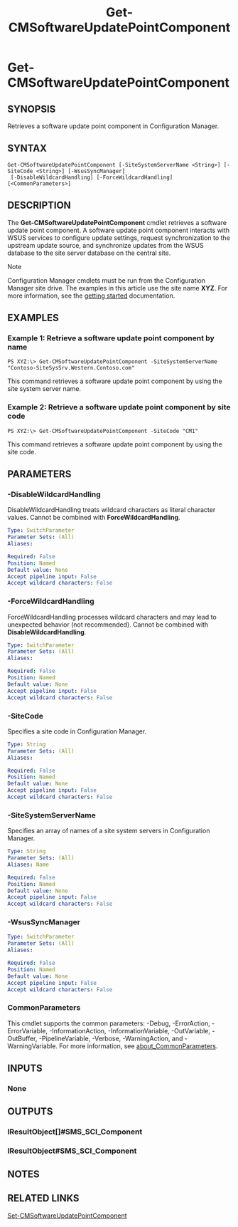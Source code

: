 ﻿---
description: Retrieves a software update point component in Configuration Manager.
external help file: AdminUI.PS.HS.dll-Help.xml
Module Name: ConfigurationManager
ms.date: 05/02/2019
schema: 2.0.0
title: Get-CMSoftwareUpdatePointComponent
---

# Get-CMSoftwareUpdatePointComponent

## SYNOPSIS
Retrieves a software update point component in Configuration Manager.

## SYNTAX

```
Get-CMSoftwareUpdatePointComponent [-SiteSystemServerName <String>] [-SiteCode <String>] [-WsusSyncManager]
 [-DisableWildcardHandling] [-ForceWildcardHandling] [<CommonParameters>]
```

## DESCRIPTION
The **Get-CMSoftwareUpdatePointComponent** cmdlet retrieves a software update point component.
A software update point component interacts with WSUS services to configure update settings, request synchronization to the upstream update source, and synchronize updates from the WSUS database to the site server database on the central site.

> [!NOTE]
> Configuration Manager cmdlets must be run from the Configuration Manager site drive.
> The examples in this article use the site name **XYZ**. For more information, see the
> [getting started](/powershell/sccm/overview) documentation.

## EXAMPLES

### Example 1: Retrieve a software update point component by name
```
PS XYZ:\> Get-CMSoftwareUpdatePointComponent -SiteSystemServerName "Contoso-SiteSysSrv.Western.Contoso.com"
```

This command retrieves a software update point component by using the site system server name.

### Example 2: Retrieve a software update point component by site code
```
PS XYZ:\> Get-CMSoftwareUpdatePointComponent -SiteCode "CM1"
```

This command retrieves a software update point component by using the site code.

## PARAMETERS

### -DisableWildcardHandling
DisableWildcardHandling treats wildcard characters as literal character values. Cannot be combined with **ForceWildcardHandling**.

```yaml
Type: SwitchParameter
Parameter Sets: (All)
Aliases:

Required: False
Position: Named
Default value: None
Accept pipeline input: False
Accept wildcard characters: False
```

### -ForceWildcardHandling
ForceWildcardHandling processes wildcard characters and may lead to unexpected behavior (not recommended). Cannot be combined with **DisableWildcardHandling**.

```yaml
Type: SwitchParameter
Parameter Sets: (All)
Aliases:

Required: False
Position: Named
Default value: None
Accept pipeline input: False
Accept wildcard characters: False
```

### -SiteCode
Specifies a site code in Configuration Manager.

```yaml
Type: String
Parameter Sets: (All)
Aliases:

Required: False
Position: Named
Default value: None
Accept pipeline input: False
Accept wildcard characters: False
```

### -SiteSystemServerName
Specifies an array of names of a site system servers in Configuration Manager.

```yaml
Type: String
Parameter Sets: (All)
Aliases: Name

Required: False
Position: Named
Default value: None
Accept pipeline input: False
Accept wildcard characters: False
```

### -WsusSyncManager
```yaml
Type: SwitchParameter
Parameter Sets: (All)
Aliases:

Required: False
Position: Named
Default value: None
Accept pipeline input: False
Accept wildcard characters: False
```

### CommonParameters
This cmdlet supports the common parameters: -Debug, -ErrorAction, -ErrorVariable, -InformationAction, -InformationVariable, -OutVariable, -OutBuffer, -PipelineVariable, -Verbose, -WarningAction, and -WarningVariable. For more information, see [about_CommonParameters](http://go.microsoft.com/fwlink/?LinkID=113216).

## INPUTS

### None

## OUTPUTS

### IResultObject[]#SMS_SCI_Component

### IResultObject#SMS_SCI_Component

## NOTES

## RELATED LINKS

[Set-CMSoftwareUpdatePointComponent](Set-CMSoftwareUpdatePointComponent.md)


